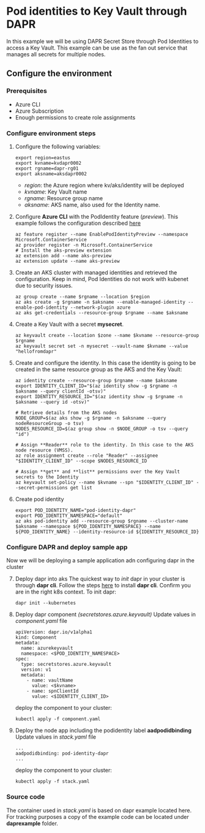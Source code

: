 # Pod identities to Key Vault through DAPR
In this example we will be using DAPR Secret Store through Pod Identities to access a Key Vault.
This example can be use as the fan out service that manages all secrets for multiple nodes. 

## Configure the environment
### Prerequisites
* Azure CLI
* Azure Subscription
* Enough permissions to create role assignments

### Configure environment steps
1. Configure the following variables:
    ```
    export region=eastus
    export kvname=kvdapr0002
    export rgname=dapr-rg01
    export aksname=aksdapr0002
    ```
    - *region*: the Azure region where kv/aks/identity will be deployed
    - *kvname*: Key Vault name
    - *rgname*: Resource group name
    - *aksname*: AKS name, also used for the Identity name.

2. Configure **Azure CLI** with the PodIdentity feature (*preview*). This example follows the configuration described [here](https://docs.microsoft.com/en-us/azure/aks/use-azure-ad-pod-identity)
    ```
    az feature register --name EnablePodIdentityPreview --namespace Microsoft.ContainerService
    az provider register -n Microsoft.ContainerService
    # Install the aks-preview extension
    az extension add --name aks-preview
    az extension update --name aks-preview
    ```
3. Create an AKS cluster with managed identities and retrieved the configuration. Keep in mind, Pod Identities do not work with kubenet due to security issues.
    ```
    az group create --name $rgname --location $region
    az aks create -g $rgname -n $aksname --enable-managed-identity --enable-pod-identity --network-plugin azure
    az aks get-credentials --resource-group $rgname --name $aksname
    ```
4. Create a Key Vault with a secret **mysecret**.
    ```
    az keyvault create --location $zone --name $kvname --resource-group $rgname
    az keyvault secret set -n mysecret --vault-name $kvname --value "hellofromdapr"
    ```
5. Create and configure the identity. In this case the identity is going to be created in the same resource group as the AKS and the Key Vault:
    ```
    az identity create --resource-group $rgname --name $aksname
    export IDENTITY_CLIENT_ID="$(az identity show -g $rgname -n $aksname --query clientId -otsv)"
    export IDENTITY_RESOURCE_ID="$(az identity show -g $rgname -n $aksname --query id -otsv)"

    # Retrieve details from the AKS nodes
    NODE_GROUP=$(az aks show -g $rgname -n $aksname --query nodeResourceGroup -o tsv)
    NODES_RESOURCE_ID=$(az group show -n $NODE_GROUP -o tsv --query "id")
    
    # Assign **Reader** role to the identity. In this case to the AKS node resource (VMSS).
    az role assignment create --role "Reader" --assignee "$IDENTITY_CLIENT_ID" --scope $NODES_RESOURCE_ID
    
    # Assign **get** and **list** permissions over the Key Vault secrets to the Identity
    az keyvault set-policy --name $kvname --spn "$IDENTITY_CLIENT_ID" --secret-permissions get list
    ```
6. Create pod identity
    ```
    export POD_IDENTITY_NAME="pod-identity-dapr"
    export POD_IDENTITY_NAMESPACE="default"
    az aks pod-identity add --resource-group $rgname --cluster-name $aksname --namespace ${POD_IDENTITY_NAMESPACE} --name ${POD_IDENTITY_NAME} --identity-resource-id ${IDENTITY_RESOURCE_ID}
    ```

### Configure DAPR and deploy sample app
Now we will be deploying a sample application adn configuring dapr in the cluster

7. Deploy dapr into aks
    The quickest way to *init* dapr in your cluster is through **dapr cli**. Follow the steps [here](https://docs.dapr.io/getting-started/install-dapr-cli/) to install **dapr cli**.
    Confirm you are in the right k8s context. To init dapr:
    ```
    dapr init --kubernetes
    ```
8. Deploy dapr component *(secretstores.azure.keyvault)*
    Update values in *component.yaml* file
    
    ```
    apiVersion: dapr.io/v1alpha1
    kind: Component
    metadata:
      name: azurekeyvault
      namespace: <$POD_IDENTITY_NAMESPACE>
    spec:
      type: secretstores.azure.keyvault
      version: v1
      metadata:
        - name: vaultName
          value: <$kvname>
        - name: spnClientId
          value: <$IDENTITY_CLIENT_ID>
    ```
    deploy the component to your cluster:
    ```
    kubectl apply -f component.yaml
    ```
9. Deploy the node app including the podidentity label **aadpodidbinding**
    Update values in *stack.yaml* file

    ```
    ...
    aadpodidbinding: pod-identity-dapr
    ...
    ```

    deploy the component to your cluster:
    ```
    kubectl apply -f stack.yaml
    ```

### Source code
The container used in *stack.yaml* is based on dapr example located here. For tracking purposes a copy of the example code can be located under **daprexample** folder.
